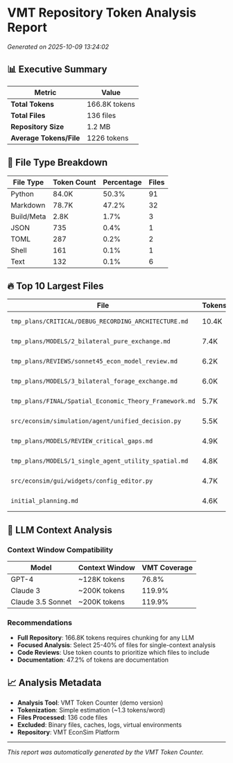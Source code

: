 # VMT Repository Token Analysis Report

*Generated on 2025-10-09 13:24:02*

## 📊 Executive Summary

| Metric | Value |
|--------|--------|
| **Total Tokens** | 166.8K tokens |
| **Total Files** | 136 files |
| **Repository Size** | 1.2 MB |
| **Average Tokens/File** | 1226 tokens |

## 📄 File Type Breakdown

| File Type | Token Count | Percentage | Files |
|-----------|-------------|------------|-------|
| Python | 84.0K | 50.3% | 91 |
| Markdown | 78.7K | 47.2% | 32 |
| Build/Meta | 2.8K | 1.7% | 3 |
| JSON | 735 | 0.4% | 1 |
| TOML | 287 | 0.2% | 2 |
| Shell | 161 | 0.1% | 1 |
| Text | 132 | 0.1% | 6 |

## 🔥 Top 10 Largest Files

| File | Tokens | Size |
|------|--------|------|
| `tmp_plans/CRITICAL/DEBUG_RECORDING_ARCHITECTURE.md` | 10.4K | 0.1 MB |
| `tmp_plans/MODELS/2_bilateral_pure_exchange.md` | 7.4K | 0.0 MB |
| `tmp_plans/REVIEWS/sonnet45_econ_model_review.md` | 6.2K | 0.0 MB |
| `tmp_plans/MODELS/3_bilateral_forage_exchange.md` | 6.0K | 0.0 MB |
| `tmp_plans/FINAL/Spatial_Economic_Theory_Framework.md` | 5.7K | 0.0 MB |
| `src/econsim/simulation/agent/unified_decision.py` | 5.5K | 0.0 MB |
| `tmp_plans/MODELS/REVIEW_critical_gaps.md` | 4.9K | 0.0 MB |
| `tmp_plans/MODELS/1_single_agent_utility_spatial.md` | 4.8K | 0.0 MB |
| `src/econsim/gui/widgets/config_editor.py` | 4.7K | 0.1 MB |
| `initial_planning.md` | 4.6K | 0.0 MB |


## 🤖 LLM Context Analysis

### Context Window Compatibility

| Model | Context Window | VMT Coverage |
|-------|---------------|--------------|
| GPT-4 | ~128K tokens | 76.8% |
| Claude 3 | ~200K tokens | 119.9% |
| Claude 3.5 Sonnet | ~200K tokens | 119.9% |

### Recommendations

- **Full Repository**: 166.8K tokens requires chunking for any LLM
- **Focused Analysis**: Select 25-40% of files for single-context analysis
- **Code Reviews**: Use token counts to prioritize which files to include
- **Documentation**: 47.2% of tokens are documentation

## 📈 Analysis Metadata

- **Analysis Tool**: VMT Token Counter (demo version)
- **Tokenization**: Simple estimation (~1.3 tokens/word)
- **Files Processed**: 136 code files
- **Excluded**: Binary files, caches, logs, virtual environments
- **Repository**: VMT EconSim Platform

---

*This report was automatically generated by the VMT Token Counter.*
